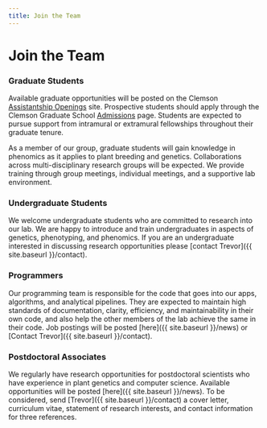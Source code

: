 ```yaml
---
title: Join the Team
---
```


# <i class="fas fa-hands-helping"></i>Join the Team

### Graduate Students

Available graduate opportunities will be posted on the Clemson [Assistantship Openings](https://www.clemson.edu/cafls/plant-environmental-sciences/students/assistantships.html) site. Prospective students should apply through the Clemson Graduate School [Admissions](https://www.clemson.edu/graduate/admissions/apply/new-applicants.html) page. Students are expected to pursue support from intramural or extramural fellowships throughout their graduate tenure.

As a member of our group, graduate students will gain knowledge in phenomics as it applies to plant breeding and genetics. Collaborations across multi-disciplinary research groups will be expected. We provide training through group meetings, individual meetings, and a supportive lab environment.

### Undergraduate Students

We welcome undergraduate students who are committed to research into our lab. We are happy to introduce and train undergraduates in aspects of genetics, phenotyping, and phenomics. If you are an undergraduate interested in discussing research opportunities please [contact Trevor]({{ site.baseurl }}/contact).

### Programmers

Our programming team is responsible for the code that goes into our apps, algorithms, and analytical pipelines. They are expected to maintain high standards of documentation, clarity, efficiency, and maintainability in their own code, and also help the other members of the lab achieve the same in their code. Job postings will be posted [here]({{ site.baseurl }}/news) or [Contact Trevor]({{ site.baseurl }}/contact).

### Postdoctoral Associates

We regularly have research opportunities for postdoctoral scientists who have experience in plant genetics and computer science. Available opportunities will be posted [here]({{ site.baseurl }}/news). To be considered, send [Trevor]({{ site.baseurl }}/contact) a cover letter, curriculum vitae, statement of research interests, and contact information for three references.
